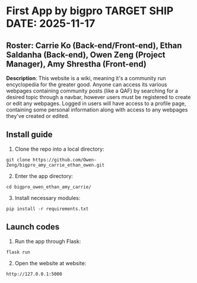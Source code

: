 # First App by bigpro TARGET SHIP DATE: 2025-11-17
## Roster: Carrie Ko (Back-end/Front-end), Ethan Saldanha (Back-end), Owen Zeng (Project Manager), Amy Shrestha (Front-end)
**Description**: This website is a wiki, meaning it's a community run encyclopedia for the greater good. Anyone can access its various webpages containing community posts (like a QAF) by searching for a desired topic through a navbar, however users must be registered to create or edit any webpages. Logged in users will have access to a profile page, containing some personal information along with access to any webpages they've created or edited.

## Install guide
1) Clone the repo into a local directory:
```
git clone https://github.com/Owen-Zeng/bigpro_amy_carrie_ethan_owen.git
```  
2) Enter the app directory:
```
cd bigpro_owen_ethan_amy_carrie/
```  
3) Install necessary modules:
```
pip install -r requirements.txt
```  

## Launch codes
1) Run the app through Flask:
```
flask run
```
2) Open the website at website:
```
http://127.0.0.1:5000
```  
